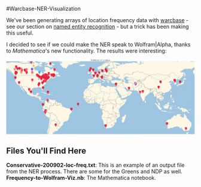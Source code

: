 #Warcbase-NER-Visualization

We've been generating arrays of location frequency data with [warcbase](https://github.com/lintool/warcbase) - see our section on [named entity recognition](https://github.com/lintool/warcbase/wiki/Pig:-Named-Entity-Recognition-(on-a-cluster)) - but a trick has been making this useful.

I decided to see if we could make the NER speak to Wolfram|Alpha, thanks to *Mathematica*'s new functionality. The results were interesting:

![Example output from this file](Conservative-Frequency-Map.jpg)

## Files You'll Find Here
**Conservative-200902-loc-freq.txt**: This is an example of an output file from the NER process. There are some for the Greens and NDP as well.  
**Frequency-to-Wolfram-Viz.nb**: The Mathematica notebook.  
